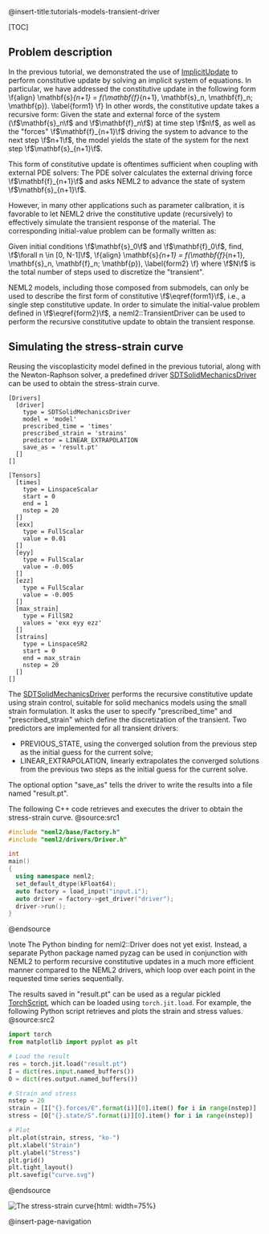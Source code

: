 @insert-title:tutorials-models-transient-driver

[TOC]

## Problem description

In the previous tutorial, we demonstrated the use of [ImplicitUpdate](#implicitupdate) to perform constitutive update by solving an implicit system of equations. In particular, we have addressed the constitutive update in the following form
\f{align}
  \mathbf{s}_{n+1} = f(\mathbf{f}_{n+1}, \mathbf{s}_n, \mathbf{f}_n; \mathbf{p}). \label{form1}
\f}
In other words, the constitutive update takes a recursive form: Given the state and external force of the system (\f$\mathbf{s}_n\f$ and \f$\mathbf{f}_n\f$) at time step \f$n\f$, as well as the "forces" \f$\mathbf{f}_{n+1}\f$ driving the system to advance to the next step \f$n+1\f$, the model yields the state of the system for the next step \f$\mathbf{s}_{n+1}\f$.

This form of constitutive update is oftentimes sufficient when coupling with external PDE solvers: The PDE solver calculates the external driving force \f$\mathbf{f}_{n+1}\f$ and asks NEML2 to advance the state of system \f$\mathbf{s}_{n+1}\f$.

However, in many other applications such as parameter calibration, it is favorable to let NEML2 drive the constitutive update (recursively) to effectively simulate the transient response of the material. The corresponding initial-value problem can be formally written as:

Given initial conditions \f$\mathbf{s}_0\f$ and \f$\mathbf{f}_0\f$, find, \f$\forall n \in [0, N-1]\f$,
\f{align}
  \mathbf{s}_{n+1} = f(\mathbf{f}_{n+1}, \mathbf{s}_n, \mathbf{f}_n; \mathbf{p}), \label{form2}
\f}
where \f$N\f$ is the total number of steps used to discretize the "transient".

NEML2 models, including those composed from submodels, can only be used to describe the first form of constitutive \f$\eqref{form1}\f$, i.e., a single step constitutive update. In order to simulate the initial-value problem defined in \f$\eqref{form2}\f$, a neml2::TransientDriver can be used to perform the recursive constitutive update to obtain the transient response.

## Simulating the stress-strain curve

Reusing the viscoplasticity model defined in the previous tutorial, along with the Newton-Raphson solver, a predefined driver [SDTSolidMechanicsDriver](#sdtsolidmechanicsdriver) can be used to obtain the stress-strain curve.

```
[Drivers]
  [driver]
    type = SDTSolidMechanicsDriver
    model = 'model'
    prescribed_time = 'times'
    prescribed_strain = 'strains'
    predictor = LINEAR_EXTRAPOLATION
    save_as = 'result.pt'
  []
[]

[Tensors]
  [times]
    type = LinspaceScalar
    start = 0
    end = 1
    nstep = 20
  []
  [exx]
    type = FullScalar
    value = 0.01
  []
  [eyy]
    type = FullScalar
    value = -0.005
  []
  [ezz]
    type = FullScalar
    value = -0.005
  []
  [max_strain]
    type = FillSR2
    values = 'exx eyy ezz'
  []
  [strains]
    type = LinspaceSR2
    start = 0
    end = max_strain
    nstep = 20
  []
[]
```

The [SDTSolidMechanicsDriver](#sdtsolidmechanicsdriver) performs the recursive constitutive update using strain control, suitable for solid mechanics models using the small strain formulation. It asks the user to specify "prescribed_time" and "prescribed_strain" which define the discretization of the transient. Two predictors are implemented for all transient drivers:
- PREVIOUS_STATE, using the converged solution from the previous step as the initial guess for the current solve;
- LINEAR_EXTRAPOLATION, linearly extrapolates the converged solutions from the previous two steps as the initial guess for the current solve.

The optional option "save_as" tells the driver to write the results into a file named "result.pt".

The following C++ code retrieves and executes the driver to obtain the stress-strain curve.
@source:src1
```cpp
#include "neml2/base/Factory.h"
#include "neml2/drivers/Driver.h"

int
main()
{
  using namespace neml2;
  set_default_dtype(kFloat64);
  auto factory = load_input("input.i");
  auto driver = factory->get_driver("driver");
  driver->run();
}
```
@endsource

\note
The Python binding for neml2::Driver does not yet exist. Instead, a separate Python package named pyzag can be used in conjunction with NEML2 to perform recursive constitutive updates in a much more efficient manner compared to the NEML2 drivers, which loop over each point in the requested time series sequentially.

The results saved in "result.pt" can be used as a regular pickled [TorchScript](https://pytorch.org/docs/stable/jit.html), which can be loaded using `torch.jit.load`. For example, the following Python script retrieves and plots the strain and stress values.
@source:src2
```python
import torch
from matplotlib import pyplot as plt

# Load the result
res = torch.jit.load("result.pt")
I = dict(res.input.named_buffers())
O = dict(res.output.named_buffers())

# Strain and stress
nstep = 20
strain = [I["{}.forces/E".format(i)][0].item() for i in range(nstep)]
stress = [O["{}.state/S".format(i)][0].item() for i in range(nstep)]

# Plot
plt.plot(strain, stress, "ko-")
plt.xlabel("Strain")
plt.ylabel("Stress")
plt.grid()
plt.tight_layout()
plt.savefig("curve.svg")
```
@endsource

![The stress-strain curve](tutorials/models/transient_driver/curve.svg){html: width=75%}

@insert-page-navigation
